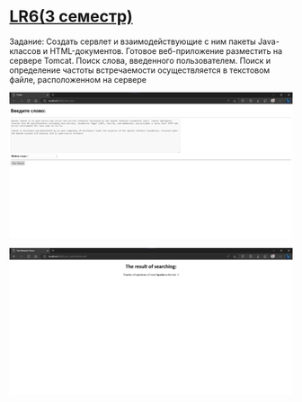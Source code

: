 # [LR6(3 семестр)](https://github.com/Egorrss/OOP/tree/main/LR6_Servlet)

Задание:
Создать сервлет и взаимодействующие с ним пакеты Java-классов и HTML-документов. Готовое веб-приложение разместить на сервере Tomcat.
Поиск слова, введенного пользователем. Поиск и определение частоты встречаемости осуществляется в текстовом файле, расположенном на сервере

![image](https://github.com/pomogote/OOP_4Sem/blob/main/LR6/h3pP2Sj4F7A.jpg)

![image](https://github.com/pomogote/OOP_4Sem/blob/main/LR6/fZyNmwq8yNM.jpg)
